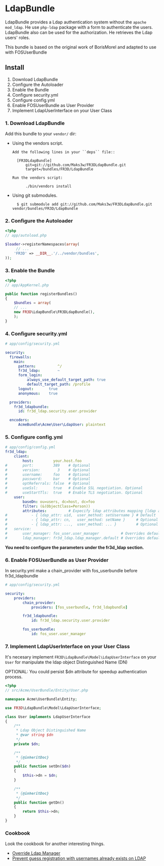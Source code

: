 LdapBundle
==========

LdapBundle provides a Ldap authentication system without the `apache mod_ldap`. He use `php-ldap` package with a form to authenticate the users. LdapBundle also can be used for the authorization. He retrieves the  Ldap users' roles.

This bundle is based on the original work of BorisMorel and adapted to use with FOSUserBundle

Install
-------
1. Download LdapBundle
2. Configure the Autoloader
3. Enable the Bundle
4. Configure security.yml
5. Configure config.yml
6. Enable FOSUserBundle as User Provider
7. Implement LdapUserInterface on your User Class

### 1. Download LdapBundle

Add this bundle to your ``vendor/`` dir:

* Using the vendors script.

      Add the following lines in your ``deps`` file::

        [FR3DLdapBundle]
            git=git://github.com/Maks3w/FR3DLdapBundle.git
            target=/bundles/FR3D/LdapBundle

      Run the vendors script:

            ./bin/vendors install

* Using git submodules.

        $ git submodule add git://github.com/Maks3w/FR3DLdapBundle.git vendor/bundles/FR3D/LdapBundle

### 2. Configure the Autoloader

``` php
<?php
// app/autoload.php

$loader->registerNamespaces(array(
     // ...
    'FR3D' => __DIR__.'/../vendor/bundles',
));
```

### 3. Enable the Bundle

``` php
<?php
// app/AppKernel.php

public function registerBundles()
{
    $bundles = array(
    // ...
    new FR3D\LdapBundle\FR3DLdapBundle(),
    );
}
```

### 4. Configure security.yml
``` yaml
# app/config/security.yml

security:
  firewalls:
    main:
      pattern:          ^/
      fr3d_ldap:        ~
      form_login:
          always_use_default_target_path: true
          default_target_path: /profile
      logout:       true
      anonymous:    true

  providers:
    fr3d_ldapbundle:
      id: fr3d_ldap.security.user.provider

  encoders:
      AcmeBundle\Acme\User\LdapUser: plaintext
```

### 5. Configure config.yml
``` yaml
# app/config/config.yml
fr3d_ldap:
    client:
        host:         your.host.foo
#       port:         389    # Optional
#       version:        3    # Optional
#       username:     foo    # Optional
#       password:     bar    # Optional
#       optReferrals: false  # Optional
#       useSsl:       true   # Enable SSL negotiation. Optional
#       useStartTls:  true   # Enable TLS negotiation. Optional
    user:
        baseDn: ou=users, dc=host, dc=foo
        filter: (&(ObjectClass=Person))
        attributes:          # Expecify ldap attributes mapping [ldap attribute, user object method]
#           - { ldap_attr: uid,  user_method: setUsername } # Default
#           - { ldap_attr: cn,   user_method: setName }     # Optional
#           - { ldap_attr: ...,  user_method: ... }         # Optional
#   service:
#       user_manager: fos_user.user_manager          # Overrides default user manager
#       ldap_manager: fr3d_ldap.ldap_manager.default # Overrides default ldap manager
```

**You need to configure the parameters under the fr3d_ldap section.**

### 6. Enable FOSUserBundle as User Provider

In security.yml make a chain_provider with fos_userbundle before fr3d_ldapbundle

``` yaml
# app/config/security.yml

security:
    providers:
        chain_provider:
            providers: [fos_userbundle, fr3d_ldapbundle]

        fr3d_ldapbundle:
            id: fr3d_ldap.security.user.provider

        fos_userbundle:
            id: fos_user.user_manager

```

### 7. Implement LdapUserInterface on your User Class

It's necesary implement `FR3D\LdapBundle\Model\LdapUserInterface` on your `User` for manipulate the ldap object Distinguished Name (DN)

OPTIONAL: You could persist $dn attribute for speedup authentication process.

````php
<?php
// src/Acme/UserBundle/Entity/User.php

namespace Acme\UserBundle\Entity;

use FR3D\LdapBundle\Model\LdapUserInterface;

class User implements LdapUserInterface
{
    /**
     * Ldap Object Distinguished Name
     * @var string $dn
     */
    private $dn;

    /**
     * {@inheritDoc}
     */
    public function setDn($dn)
    {
        $this->dn = $dn;
    }

    /**
     * {@inheritDoc}
     */
    public function getDn()
    {
        return $this->dn;
    }
}
````

### Cookbook

Look the cookbook for another interesting things.

- [Override Ldap Manager](cookbook/override_ldap-manager.md)
- [Prevent guess registration with usernames already exists on LDAP](cookbook/validator.md)
